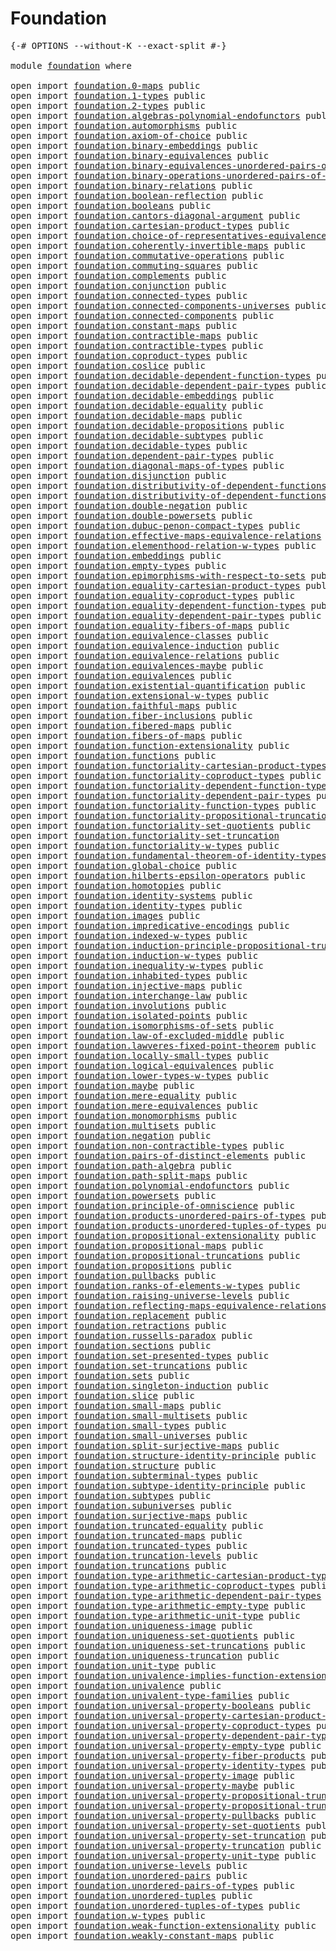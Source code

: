 # Foundation

<pre class="Agda"><a id="23" class="Symbol">{-#</a> <a id="27" class="Keyword">OPTIONS</a> <a id="35" class="Pragma">--without-K</a> <a id="47" class="Pragma">--exact-split</a> <a id="61" class="Symbol">#-}</a>

<a id="66" class="Keyword">module</a> <a id="73" href="foundation.html" class="Module">foundation</a> <a id="84" class="Keyword">where</a>

<a id="91" class="Keyword">open</a> <a id="96" class="Keyword">import</a> <a id="103" href="foundation.0-maps.html" class="Module">foundation.0-maps</a> <a id="121" class="Keyword">public</a>
<a id="128" class="Keyword">open</a> <a id="133" class="Keyword">import</a> <a id="140" href="foundation.1-types.html" class="Module">foundation.1-types</a> <a id="159" class="Keyword">public</a>
<a id="166" class="Keyword">open</a> <a id="171" class="Keyword">import</a> <a id="178" href="foundation.2-types.html" class="Module">foundation.2-types</a> <a id="197" class="Keyword">public</a>
<a id="204" class="Keyword">open</a> <a id="209" class="Keyword">import</a> <a id="216" href="foundation.algebras-polynomial-endofunctors.html" class="Module">foundation.algebras-polynomial-endofunctors</a> <a id="260" class="Keyword">public</a>
<a id="267" class="Keyword">open</a> <a id="272" class="Keyword">import</a> <a id="279" href="foundation.automorphisms.html" class="Module">foundation.automorphisms</a> <a id="304" class="Keyword">public</a>
<a id="311" class="Keyword">open</a> <a id="316" class="Keyword">import</a> <a id="323" href="foundation.axiom-of-choice.html" class="Module">foundation.axiom-of-choice</a> <a id="350" class="Keyword">public</a>
<a id="357" class="Keyword">open</a> <a id="362" class="Keyword">import</a> <a id="369" href="foundation.binary-embeddings.html" class="Module">foundation.binary-embeddings</a> <a id="398" class="Keyword">public</a>
<a id="405" class="Keyword">open</a> <a id="410" class="Keyword">import</a> <a id="417" href="foundation.binary-equivalences.html" class="Module">foundation.binary-equivalences</a> <a id="448" class="Keyword">public</a>
<a id="455" class="Keyword">open</a> <a id="460" class="Keyword">import</a> <a id="467" href="foundation.binary-equivalences-unordered-pairs-of-types.html" class="Module">foundation.binary-equivalences-unordered-pairs-of-types</a> <a id="523" class="Keyword">public</a>
<a id="530" class="Keyword">open</a> <a id="535" class="Keyword">import</a> <a id="542" href="foundation.binary-operations-unordered-pairs-of-types.html" class="Module">foundation.binary-operations-unordered-pairs-of-types</a> <a id="596" class="Keyword">public</a>
<a id="603" class="Keyword">open</a> <a id="608" class="Keyword">import</a> <a id="615" href="foundation.binary-relations.html" class="Module">foundation.binary-relations</a> <a id="643" class="Keyword">public</a>
<a id="650" class="Keyword">open</a> <a id="655" class="Keyword">import</a> <a id="662" href="foundation.boolean-reflection.html" class="Module">foundation.boolean-reflection</a> <a id="692" class="Keyword">public</a>
<a id="699" class="Keyword">open</a> <a id="704" class="Keyword">import</a> <a id="711" href="foundation.booleans.html" class="Module">foundation.booleans</a> <a id="731" class="Keyword">public</a>
<a id="738" class="Keyword">open</a> <a id="743" class="Keyword">import</a> <a id="750" href="foundation.cantors-diagonal-argument.html" class="Module">foundation.cantors-diagonal-argument</a> <a id="787" class="Keyword">public</a>
<a id="794" class="Keyword">open</a> <a id="799" class="Keyword">import</a> <a id="806" href="foundation.cartesian-product-types.html" class="Module">foundation.cartesian-product-types</a> <a id="841" class="Keyword">public</a>
<a id="848" class="Keyword">open</a> <a id="853" class="Keyword">import</a> <a id="860" href="foundation.choice-of-representatives-equivalence-relation.html" class="Module">foundation.choice-of-representatives-equivalence-relation</a> <a id="918" class="Keyword">public</a>
<a id="925" class="Keyword">open</a> <a id="930" class="Keyword">import</a> <a id="937" href="foundation.coherently-invertible-maps.html" class="Module">foundation.coherently-invertible-maps</a> <a id="975" class="Keyword">public</a>
<a id="982" class="Keyword">open</a> <a id="987" class="Keyword">import</a> <a id="994" href="foundation.commutative-operations.html" class="Module">foundation.commutative-operations</a> <a id="1028" class="Keyword">public</a>
<a id="1035" class="Keyword">open</a> <a id="1040" class="Keyword">import</a> <a id="1047" href="foundation.commuting-squares.html" class="Module">foundation.commuting-squares</a> <a id="1076" class="Keyword">public</a>
<a id="1083" class="Keyword">open</a> <a id="1088" class="Keyword">import</a> <a id="1095" href="foundation.complements.html" class="Module">foundation.complements</a> <a id="1118" class="Keyword">public</a>
<a id="1125" class="Keyword">open</a> <a id="1130" class="Keyword">import</a> <a id="1137" href="foundation.conjunction.html" class="Module">foundation.conjunction</a> <a id="1160" class="Keyword">public</a>
<a id="1167" class="Keyword">open</a> <a id="1172" class="Keyword">import</a> <a id="1179" href="foundation.connected-types.html" class="Module">foundation.connected-types</a> <a id="1206" class="Keyword">public</a>
<a id="1213" class="Keyword">open</a> <a id="1218" class="Keyword">import</a> <a id="1225" href="foundation.connected-components-universes.html" class="Module">foundation.connected-components-universes</a> <a id="1267" class="Keyword">public</a>
<a id="1274" class="Keyword">open</a> <a id="1279" class="Keyword">import</a> <a id="1286" href="foundation.connected-components.html" class="Module">foundation.connected-components</a> <a id="1318" class="Keyword">public</a>
<a id="1325" class="Keyword">open</a> <a id="1330" class="Keyword">import</a> <a id="1337" href="foundation.constant-maps.html" class="Module">foundation.constant-maps</a> <a id="1362" class="Keyword">public</a>
<a id="1369" class="Keyword">open</a> <a id="1374" class="Keyword">import</a> <a id="1381" href="foundation.contractible-maps.html" class="Module">foundation.contractible-maps</a> <a id="1410" class="Keyword">public</a>
<a id="1417" class="Keyword">open</a> <a id="1422" class="Keyword">import</a> <a id="1429" href="foundation.contractible-types.html" class="Module">foundation.contractible-types</a> <a id="1459" class="Keyword">public</a>
<a id="1466" class="Keyword">open</a> <a id="1471" class="Keyword">import</a> <a id="1478" href="foundation.coproduct-types.html" class="Module">foundation.coproduct-types</a> <a id="1505" class="Keyword">public</a>
<a id="1512" class="Keyword">open</a> <a id="1517" class="Keyword">import</a> <a id="1524" href="foundation.coslice.html" class="Module">foundation.coslice</a> <a id="1543" class="Keyword">public</a>
<a id="1550" class="Keyword">open</a> <a id="1555" class="Keyword">import</a> <a id="1562" href="foundation.decidable-dependent-function-types.html" class="Module">foundation.decidable-dependent-function-types</a> <a id="1608" class="Keyword">public</a>
<a id="1615" class="Keyword">open</a> <a id="1620" class="Keyword">import</a> <a id="1627" href="foundation.decidable-dependent-pair-types.html" class="Module">foundation.decidable-dependent-pair-types</a> <a id="1669" class="Keyword">public</a>
<a id="1676" class="Keyword">open</a> <a id="1681" class="Keyword">import</a> <a id="1688" href="foundation.decidable-embeddings.html" class="Module">foundation.decidable-embeddings</a> <a id="1720" class="Keyword">public</a>
<a id="1727" class="Keyword">open</a> <a id="1732" class="Keyword">import</a> <a id="1739" href="foundation.decidable-equality.html" class="Module">foundation.decidable-equality</a> <a id="1769" class="Keyword">public</a>
<a id="1776" class="Keyword">open</a> <a id="1781" class="Keyword">import</a> <a id="1788" href="foundation.decidable-maps.html" class="Module">foundation.decidable-maps</a> <a id="1814" class="Keyword">public</a>
<a id="1821" class="Keyword">open</a> <a id="1826" class="Keyword">import</a> <a id="1833" href="foundation.decidable-propositions.html" class="Module">foundation.decidable-propositions</a> <a id="1867" class="Keyword">public</a>
<a id="1874" class="Keyword">open</a> <a id="1879" class="Keyword">import</a> <a id="1886" href="foundation.decidable-subtypes.html" class="Module">foundation.decidable-subtypes</a> <a id="1916" class="Keyword">public</a>
<a id="1923" class="Keyword">open</a> <a id="1928" class="Keyword">import</a> <a id="1935" href="foundation.decidable-types.html" class="Module">foundation.decidable-types</a> <a id="1962" class="Keyword">public</a>
<a id="1969" class="Keyword">open</a> <a id="1974" class="Keyword">import</a> <a id="1981" href="foundation.dependent-pair-types.html" class="Module">foundation.dependent-pair-types</a> <a id="2013" class="Keyword">public</a>
<a id="2020" class="Keyword">open</a> <a id="2025" class="Keyword">import</a> <a id="2032" href="foundation.diagonal-maps-of-types.html" class="Module">foundation.diagonal-maps-of-types</a> <a id="2066" class="Keyword">public</a>
<a id="2073" class="Keyword">open</a> <a id="2078" class="Keyword">import</a> <a id="2085" href="foundation.disjunction.html" class="Module">foundation.disjunction</a> <a id="2108" class="Keyword">public</a>
<a id="2115" class="Keyword">open</a> <a id="2120" class="Keyword">import</a> <a id="2127" href="foundation.distributivity-of-dependent-functions-over-coproduct-types.html" class="Module">foundation.distributivity-of-dependent-functions-over-coproduct-types</a> <a id="2197" class="Keyword">public</a>
<a id="2204" class="Keyword">open</a> <a id="2209" class="Keyword">import</a> <a id="2216" href="foundation.distributivity-of-dependent-functions-over-dependent-pairs.html" class="Module">foundation.distributivity-of-dependent-functions-over-dependent-pairs</a> <a id="2286" class="Keyword">public</a>
<a id="2293" class="Keyword">open</a> <a id="2298" class="Keyword">import</a> <a id="2305" href="foundation.double-negation.html" class="Module">foundation.double-negation</a> <a id="2332" class="Keyword">public</a>
<a id="2339" class="Keyword">open</a> <a id="2344" class="Keyword">import</a> <a id="2351" href="foundation.double-powersets.html" class="Module">foundation.double-powersets</a> <a id="2379" class="Keyword">public</a>
<a id="2386" class="Keyword">open</a> <a id="2391" class="Keyword">import</a> <a id="2398" href="foundation.dubuc-penon-compact-types.html" class="Module">foundation.dubuc-penon-compact-types</a> <a id="2435" class="Keyword">public</a>
<a id="2442" class="Keyword">open</a> <a id="2447" class="Keyword">import</a> <a id="2454" href="foundation.effective-maps-equivalence-relations.html" class="Module">foundation.effective-maps-equivalence-relations</a> <a id="2502" class="Keyword">public</a>
<a id="2509" class="Keyword">open</a> <a id="2514" class="Keyword">import</a> <a id="2521" href="foundation.elementhood-relation-w-types.html" class="Module">foundation.elementhood-relation-w-types</a> <a id="2561" class="Keyword">public</a>
<a id="2568" class="Keyword">open</a> <a id="2573" class="Keyword">import</a> <a id="2580" href="foundation.embeddings.html" class="Module">foundation.embeddings</a> <a id="2602" class="Keyword">public</a>
<a id="2609" class="Keyword">open</a> <a id="2614" class="Keyword">import</a> <a id="2621" href="foundation.empty-types.html" class="Module">foundation.empty-types</a> <a id="2644" class="Keyword">public</a>
<a id="2651" class="Keyword">open</a> <a id="2656" class="Keyword">import</a> <a id="2663" href="foundation.epimorphisms-with-respect-to-sets.html" class="Module">foundation.epimorphisms-with-respect-to-sets</a> <a id="2708" class="Keyword">public</a>
<a id="2715" class="Keyword">open</a> <a id="2720" class="Keyword">import</a> <a id="2727" href="foundation.equality-cartesian-product-types.html" class="Module">foundation.equality-cartesian-product-types</a> <a id="2771" class="Keyword">public</a>
<a id="2778" class="Keyword">open</a> <a id="2783" class="Keyword">import</a> <a id="2790" href="foundation.equality-coproduct-types.html" class="Module">foundation.equality-coproduct-types</a> <a id="2826" class="Keyword">public</a>
<a id="2833" class="Keyword">open</a> <a id="2838" class="Keyword">import</a> <a id="2845" href="foundation.equality-dependent-function-types.html" class="Module">foundation.equality-dependent-function-types</a> <a id="2890" class="Keyword">public</a>
<a id="2897" class="Keyword">open</a> <a id="2902" class="Keyword">import</a> <a id="2909" href="foundation.equality-dependent-pair-types.html" class="Module">foundation.equality-dependent-pair-types</a> <a id="2950" class="Keyword">public</a>
<a id="2957" class="Keyword">open</a> <a id="2962" class="Keyword">import</a> <a id="2969" href="foundation.equality-fibers-of-maps.html" class="Module">foundation.equality-fibers-of-maps</a> <a id="3004" class="Keyword">public</a>
<a id="3011" class="Keyword">open</a> <a id="3016" class="Keyword">import</a> <a id="3023" href="foundation.equivalence-classes.html" class="Module">foundation.equivalence-classes</a> <a id="3054" class="Keyword">public</a>
<a id="3061" class="Keyword">open</a> <a id="3066" class="Keyword">import</a> <a id="3073" href="foundation.equivalence-induction.html" class="Module">foundation.equivalence-induction</a> <a id="3106" class="Keyword">public</a>
<a id="3113" class="Keyword">open</a> <a id="3118" class="Keyword">import</a> <a id="3125" href="foundation.equivalence-relations.html" class="Module">foundation.equivalence-relations</a> <a id="3158" class="Keyword">public</a>
<a id="3165" class="Keyword">open</a> <a id="3170" class="Keyword">import</a> <a id="3177" href="foundation.equivalences-maybe.html" class="Module">foundation.equivalences-maybe</a> <a id="3207" class="Keyword">public</a>
<a id="3214" class="Keyword">open</a> <a id="3219" class="Keyword">import</a> <a id="3226" href="foundation.equivalences.html" class="Module">foundation.equivalences</a> <a id="3250" class="Keyword">public</a>
<a id="3257" class="Keyword">open</a> <a id="3262" class="Keyword">import</a> <a id="3269" href="foundation.existential-quantification.html" class="Module">foundation.existential-quantification</a> <a id="3307" class="Keyword">public</a>
<a id="3314" class="Keyword">open</a> <a id="3319" class="Keyword">import</a> <a id="3326" href="foundation.extensional-w-types.html" class="Module">foundation.extensional-w-types</a> <a id="3357" class="Keyword">public</a>
<a id="3364" class="Keyword">open</a> <a id="3369" class="Keyword">import</a> <a id="3376" href="foundation.faithful-maps.html" class="Module">foundation.faithful-maps</a> <a id="3401" class="Keyword">public</a>
<a id="3408" class="Keyword">open</a> <a id="3413" class="Keyword">import</a> <a id="3420" href="foundation.fiber-inclusions.html" class="Module">foundation.fiber-inclusions</a> <a id="3448" class="Keyword">public</a>
<a id="3455" class="Keyword">open</a> <a id="3460" class="Keyword">import</a> <a id="3467" href="foundation.fibered-maps.html" class="Module">foundation.fibered-maps</a> <a id="3491" class="Keyword">public</a>
<a id="3498" class="Keyword">open</a> <a id="3503" class="Keyword">import</a> <a id="3510" href="foundation.fibers-of-maps.html" class="Module">foundation.fibers-of-maps</a> <a id="3536" class="Keyword">public</a>
<a id="3543" class="Keyword">open</a> <a id="3548" class="Keyword">import</a> <a id="3555" href="foundation.function-extensionality.html" class="Module">foundation.function-extensionality</a> <a id="3590" class="Keyword">public</a>
<a id="3597" class="Keyword">open</a> <a id="3602" class="Keyword">import</a> <a id="3609" href="foundation.functions.html" class="Module">foundation.functions</a> <a id="3630" class="Keyword">public</a>
<a id="3637" class="Keyword">open</a> <a id="3642" class="Keyword">import</a> <a id="3649" href="foundation.functoriality-cartesian-product-types.html" class="Module">foundation.functoriality-cartesian-product-types</a> <a id="3698" class="Keyword">public</a>
<a id="3705" class="Keyword">open</a> <a id="3710" class="Keyword">import</a> <a id="3717" href="foundation.functoriality-coproduct-types.html" class="Module">foundation.functoriality-coproduct-types</a> <a id="3758" class="Keyword">public</a>
<a id="3765" class="Keyword">open</a> <a id="3770" class="Keyword">import</a> <a id="3777" href="foundation.functoriality-dependent-function-types.html" class="Module">foundation.functoriality-dependent-function-types</a> <a id="3827" class="Keyword">public</a>
<a id="3834" class="Keyword">open</a> <a id="3839" class="Keyword">import</a> <a id="3846" href="foundation.functoriality-dependent-pair-types.html" class="Module">foundation.functoriality-dependent-pair-types</a> <a id="3892" class="Keyword">public</a>
<a id="3899" class="Keyword">open</a> <a id="3904" class="Keyword">import</a> <a id="3911" href="foundation.functoriality-function-types.html" class="Module">foundation.functoriality-function-types</a> <a id="3951" class="Keyword">public</a>
<a id="3958" class="Keyword">open</a> <a id="3963" class="Keyword">import</a> <a id="3970" href="foundation.functoriality-propositional-truncation.html" class="Module">foundation.functoriality-propositional-truncation</a> <a id="4020" class="Keyword">public</a>
<a id="4027" class="Keyword">open</a> <a id="4032" class="Keyword">import</a> <a id="4039" href="foundation.functoriality-set-quotients.html" class="Module">foundation.functoriality-set-quotients</a> <a id="4078" class="Keyword">public</a>
<a id="4085" class="Keyword">open</a> <a id="4090" class="Keyword">import</a> <a id="4097" href="foundation.functoriality-set-truncation.html" class="Module">foundation.functoriality-set-truncation</a>
<a id="4137" class="Keyword">open</a> <a id="4142" class="Keyword">import</a> <a id="4149" href="foundation.functoriality-w-types.html" class="Module">foundation.functoriality-w-types</a> <a id="4182" class="Keyword">public</a>
<a id="4189" class="Keyword">open</a> <a id="4194" class="Keyword">import</a> <a id="4201" href="foundation.fundamental-theorem-of-identity-types.html" class="Module">foundation.fundamental-theorem-of-identity-types</a> <a id="4250" class="Keyword">public</a>
<a id="4257" class="Keyword">open</a> <a id="4262" class="Keyword">import</a> <a id="4269" href="foundation.global-choice.html" class="Module">foundation.global-choice</a> <a id="4294" class="Keyword">public</a>
<a id="4301" class="Keyword">open</a> <a id="4306" class="Keyword">import</a> <a id="4313" href="foundation.hilberts-epsilon-operators.html" class="Module">foundation.hilberts-epsilon-operators</a> <a id="4351" class="Keyword">public</a>
<a id="4358" class="Keyword">open</a> <a id="4363" class="Keyword">import</a> <a id="4370" href="foundation.homotopies.html" class="Module">foundation.homotopies</a> <a id="4392" class="Keyword">public</a>
<a id="4399" class="Keyword">open</a> <a id="4404" class="Keyword">import</a> <a id="4411" href="foundation.identity-systems.html" class="Module">foundation.identity-systems</a> <a id="4439" class="Keyword">public</a>
<a id="4446" class="Keyword">open</a> <a id="4451" class="Keyword">import</a> <a id="4458" href="foundation.identity-types.html" class="Module">foundation.identity-types</a> <a id="4484" class="Keyword">public</a>
<a id="4491" class="Keyword">open</a> <a id="4496" class="Keyword">import</a> <a id="4503" href="foundation.images.html" class="Module">foundation.images</a> <a id="4521" class="Keyword">public</a>
<a id="4528" class="Keyword">open</a> <a id="4533" class="Keyword">import</a> <a id="4540" href="foundation.impredicative-encodings.html" class="Module">foundation.impredicative-encodings</a> <a id="4575" class="Keyword">public</a>
<a id="4582" class="Keyword">open</a> <a id="4587" class="Keyword">import</a> <a id="4594" href="foundation.indexed-w-types.html" class="Module">foundation.indexed-w-types</a> <a id="4621" class="Keyword">public</a>
<a id="4628" class="Keyword">open</a> <a id="4633" class="Keyword">import</a> <a id="4640" href="foundation.induction-principle-propositional-truncation.html" class="Module">foundation.induction-principle-propositional-truncation</a> <a id="4696" class="Keyword">public</a>
<a id="4703" class="Keyword">open</a> <a id="4708" class="Keyword">import</a> <a id="4715" href="foundation.induction-w-types.html" class="Module">foundation.induction-w-types</a> <a id="4744" class="Keyword">public</a>
<a id="4751" class="Keyword">open</a> <a id="4756" class="Keyword">import</a> <a id="4763" href="foundation.inequality-w-types.html" class="Module">foundation.inequality-w-types</a> <a id="4793" class="Keyword">public</a>
<a id="4800" class="Keyword">open</a> <a id="4805" class="Keyword">import</a> <a id="4812" href="foundation.inhabited-types.html" class="Module">foundation.inhabited-types</a> <a id="4839" class="Keyword">public</a>
<a id="4846" class="Keyword">open</a> <a id="4851" class="Keyword">import</a> <a id="4858" href="foundation.injective-maps.html" class="Module">foundation.injective-maps</a> <a id="4884" class="Keyword">public</a>
<a id="4891" class="Keyword">open</a> <a id="4896" class="Keyword">import</a> <a id="4903" href="foundation.interchange-law.html" class="Module">foundation.interchange-law</a> <a id="4930" class="Keyword">public</a>
<a id="4937" class="Keyword">open</a> <a id="4942" class="Keyword">import</a> <a id="4949" href="foundation.involutions.html" class="Module">foundation.involutions</a> <a id="4972" class="Keyword">public</a>
<a id="4979" class="Keyword">open</a> <a id="4984" class="Keyword">import</a> <a id="4991" href="foundation.isolated-points.html" class="Module">foundation.isolated-points</a> <a id="5018" class="Keyword">public</a>
<a id="5025" class="Keyword">open</a> <a id="5030" class="Keyword">import</a> <a id="5037" href="foundation.isomorphisms-of-sets.html" class="Module">foundation.isomorphisms-of-sets</a> <a id="5069" class="Keyword">public</a>
<a id="5076" class="Keyword">open</a> <a id="5081" class="Keyword">import</a> <a id="5088" href="foundation.law-of-excluded-middle.html" class="Module">foundation.law-of-excluded-middle</a> <a id="5122" class="Keyword">public</a>
<a id="5129" class="Keyword">open</a> <a id="5134" class="Keyword">import</a> <a id="5141" href="foundation.lawveres-fixed-point-theorem.html" class="Module">foundation.lawveres-fixed-point-theorem</a> <a id="5181" class="Keyword">public</a>
<a id="5188" class="Keyword">open</a> <a id="5193" class="Keyword">import</a> <a id="5200" href="foundation.locally-small-types.html" class="Module">foundation.locally-small-types</a> <a id="5231" class="Keyword">public</a>
<a id="5238" class="Keyword">open</a> <a id="5243" class="Keyword">import</a> <a id="5250" href="foundation.logical-equivalences.html" class="Module">foundation.logical-equivalences</a> <a id="5282" class="Keyword">public</a>
<a id="5289" class="Keyword">open</a> <a id="5294" class="Keyword">import</a> <a id="5301" href="foundation.lower-types-w-types.html" class="Module">foundation.lower-types-w-types</a> <a id="5332" class="Keyword">public</a>
<a id="5339" class="Keyword">open</a> <a id="5344" class="Keyword">import</a> <a id="5351" href="foundation.maybe.html" class="Module">foundation.maybe</a> <a id="5368" class="Keyword">public</a>
<a id="5375" class="Keyword">open</a> <a id="5380" class="Keyword">import</a> <a id="5387" href="foundation.mere-equality.html" class="Module">foundation.mere-equality</a> <a id="5412" class="Keyword">public</a>
<a id="5419" class="Keyword">open</a> <a id="5424" class="Keyword">import</a> <a id="5431" href="foundation.mere-equivalences.html" class="Module">foundation.mere-equivalences</a> <a id="5460" class="Keyword">public</a>
<a id="5467" class="Keyword">open</a> <a id="5472" class="Keyword">import</a> <a id="5479" href="foundation.monomorphisms.html" class="Module">foundation.monomorphisms</a> <a id="5504" class="Keyword">public</a>
<a id="5511" class="Keyword">open</a> <a id="5516" class="Keyword">import</a> <a id="5523" href="foundation.multisets.html" class="Module">foundation.multisets</a> <a id="5544" class="Keyword">public</a>
<a id="5551" class="Keyword">open</a> <a id="5556" class="Keyword">import</a> <a id="5563" href="foundation.negation.html" class="Module">foundation.negation</a> <a id="5583" class="Keyword">public</a>
<a id="5590" class="Keyword">open</a> <a id="5595" class="Keyword">import</a> <a id="5602" href="foundation.non-contractible-types.html" class="Module">foundation.non-contractible-types</a> <a id="5636" class="Keyword">public</a>
<a id="5643" class="Keyword">open</a> <a id="5648" class="Keyword">import</a> <a id="5655" href="foundation.pairs-of-distinct-elements.html" class="Module">foundation.pairs-of-distinct-elements</a> <a id="5693" class="Keyword">public</a>
<a id="5700" class="Keyword">open</a> <a id="5705" class="Keyword">import</a> <a id="5712" href="foundation.path-algebra.html" class="Module">foundation.path-algebra</a> <a id="5736" class="Keyword">public</a>
<a id="5743" class="Keyword">open</a> <a id="5748" class="Keyword">import</a> <a id="5755" href="foundation.path-split-maps.html" class="Module">foundation.path-split-maps</a> <a id="5782" class="Keyword">public</a>
<a id="5789" class="Keyword">open</a> <a id="5794" class="Keyword">import</a> <a id="5801" href="foundation.polynomial-endofunctors.html" class="Module">foundation.polynomial-endofunctors</a> <a id="5836" class="Keyword">public</a>
<a id="5843" class="Keyword">open</a> <a id="5848" class="Keyword">import</a> <a id="5855" href="foundation.powersets.html" class="Module">foundation.powersets</a> <a id="5876" class="Keyword">public</a>
<a id="5883" class="Keyword">open</a> <a id="5888" class="Keyword">import</a> <a id="5895" href="foundation.principle-of-omniscience.html" class="Module">foundation.principle-of-omniscience</a> <a id="5931" class="Keyword">public</a>
<a id="5938" class="Keyword">open</a> <a id="5943" class="Keyword">import</a> <a id="5950" href="foundation.products-unordered-pairs-of-types.html" class="Module">foundation.products-unordered-pairs-of-types</a> <a id="5995" class="Keyword">public</a>
<a id="6002" class="Keyword">open</a> <a id="6007" class="Keyword">import</a> <a id="6014" href="foundation.products-unordered-tuples-of-types.html" class="Module">foundation.products-unordered-tuples-of-types</a> <a id="6060" class="Keyword">public</a>
<a id="6067" class="Keyword">open</a> <a id="6072" class="Keyword">import</a> <a id="6079" href="foundation.propositional-extensionality.html" class="Module">foundation.propositional-extensionality</a> <a id="6119" class="Keyword">public</a>
<a id="6126" class="Keyword">open</a> <a id="6131" class="Keyword">import</a> <a id="6138" href="foundation.propositional-maps.html" class="Module">foundation.propositional-maps</a> <a id="6168" class="Keyword">public</a>
<a id="6175" class="Keyword">open</a> <a id="6180" class="Keyword">import</a> <a id="6187" href="foundation.propositional-truncations.html" class="Module">foundation.propositional-truncations</a> <a id="6224" class="Keyword">public</a>
<a id="6231" class="Keyword">open</a> <a id="6236" class="Keyword">import</a> <a id="6243" href="foundation.propositions.html" class="Module">foundation.propositions</a> <a id="6267" class="Keyword">public</a>
<a id="6274" class="Keyword">open</a> <a id="6279" class="Keyword">import</a> <a id="6286" href="foundation.pullbacks.html" class="Module">foundation.pullbacks</a> <a id="6307" class="Keyword">public</a>
<a id="6314" class="Keyword">open</a> <a id="6319" class="Keyword">import</a> <a id="6326" href="foundation.ranks-of-elements-w-types.html" class="Module">foundation.ranks-of-elements-w-types</a> <a id="6363" class="Keyword">public</a>
<a id="6370" class="Keyword">open</a> <a id="6375" class="Keyword">import</a> <a id="6382" href="foundation.raising-universe-levels.html" class="Module">foundation.raising-universe-levels</a> <a id="6417" class="Keyword">public</a>
<a id="6424" class="Keyword">open</a> <a id="6429" class="Keyword">import</a> <a id="6436" href="foundation.reflecting-maps-equivalence-relations.html" class="Module">foundation.reflecting-maps-equivalence-relations</a> <a id="6485" class="Keyword">public</a>
<a id="6492" class="Keyword">open</a> <a id="6497" class="Keyword">import</a> <a id="6504" href="foundation.replacement.html" class="Module">foundation.replacement</a> <a id="6527" class="Keyword">public</a>
<a id="6534" class="Keyword">open</a> <a id="6539" class="Keyword">import</a> <a id="6546" href="foundation.retractions.html" class="Module">foundation.retractions</a> <a id="6569" class="Keyword">public</a>
<a id="6576" class="Keyword">open</a> <a id="6581" class="Keyword">import</a> <a id="6588" href="foundation.russells-paradox.html" class="Module">foundation.russells-paradox</a> <a id="6616" class="Keyword">public</a>
<a id="6623" class="Keyword">open</a> <a id="6628" class="Keyword">import</a> <a id="6635" href="foundation.sections.html" class="Module">foundation.sections</a> <a id="6655" class="Keyword">public</a>
<a id="6662" class="Keyword">open</a> <a id="6667" class="Keyword">import</a> <a id="6674" href="foundation.set-presented-types.html" class="Module">foundation.set-presented-types</a> <a id="6705" class="Keyword">public</a>
<a id="6712" class="Keyword">open</a> <a id="6717" class="Keyword">import</a> <a id="6724" href="foundation.set-truncations.html" class="Module">foundation.set-truncations</a> <a id="6751" class="Keyword">public</a>
<a id="6758" class="Keyword">open</a> <a id="6763" class="Keyword">import</a> <a id="6770" href="foundation.sets.html" class="Module">foundation.sets</a> <a id="6786" class="Keyword">public</a>
<a id="6793" class="Keyword">open</a> <a id="6798" class="Keyword">import</a> <a id="6805" href="foundation.singleton-induction.html" class="Module">foundation.singleton-induction</a> <a id="6836" class="Keyword">public</a>
<a id="6843" class="Keyword">open</a> <a id="6848" class="Keyword">import</a> <a id="6855" href="foundation.slice.html" class="Module">foundation.slice</a> <a id="6872" class="Keyword">public</a>
<a id="6879" class="Keyword">open</a> <a id="6884" class="Keyword">import</a> <a id="6891" href="foundation.small-maps.html" class="Module">foundation.small-maps</a> <a id="6913" class="Keyword">public</a>
<a id="6920" class="Keyword">open</a> <a id="6925" class="Keyword">import</a> <a id="6932" href="foundation.small-multisets.html" class="Module">foundation.small-multisets</a> <a id="6959" class="Keyword">public</a>
<a id="6966" class="Keyword">open</a> <a id="6971" class="Keyword">import</a> <a id="6978" href="foundation.small-types.html" class="Module">foundation.small-types</a> <a id="7001" class="Keyword">public</a>
<a id="7008" class="Keyword">open</a> <a id="7013" class="Keyword">import</a> <a id="7020" href="foundation.small-universes.html" class="Module">foundation.small-universes</a> <a id="7047" class="Keyword">public</a>
<a id="7054" class="Keyword">open</a> <a id="7059" class="Keyword">import</a> <a id="7066" href="foundation.split-surjective-maps.html" class="Module">foundation.split-surjective-maps</a> <a id="7099" class="Keyword">public</a>
<a id="7106" class="Keyword">open</a> <a id="7111" class="Keyword">import</a> <a id="7118" href="foundation.structure-identity-principle.html" class="Module">foundation.structure-identity-principle</a> <a id="7158" class="Keyword">public</a>
<a id="7165" class="Keyword">open</a> <a id="7170" class="Keyword">import</a> <a id="7177" href="foundation.structure.html" class="Module">foundation.structure</a> <a id="7198" class="Keyword">public</a>
<a id="7205" class="Keyword">open</a> <a id="7210" class="Keyword">import</a> <a id="7217" href="foundation.subterminal-types.html" class="Module">foundation.subterminal-types</a> <a id="7246" class="Keyword">public</a>
<a id="7253" class="Keyword">open</a> <a id="7258" class="Keyword">import</a> <a id="7265" href="foundation.subtype-identity-principle.html" class="Module">foundation.subtype-identity-principle</a> <a id="7303" class="Keyword">public</a>
<a id="7310" class="Keyword">open</a> <a id="7315" class="Keyword">import</a> <a id="7322" href="foundation.subtypes.html" class="Module">foundation.subtypes</a> <a id="7342" class="Keyword">public</a>
<a id="7349" class="Keyword">open</a> <a id="7354" class="Keyword">import</a> <a id="7361" href="foundation.subuniverses.html" class="Module">foundation.subuniverses</a> <a id="7385" class="Keyword">public</a>
<a id="7392" class="Keyword">open</a> <a id="7397" class="Keyword">import</a> <a id="7404" href="foundation.surjective-maps.html" class="Module">foundation.surjective-maps</a> <a id="7431" class="Keyword">public</a>
<a id="7438" class="Keyword">open</a> <a id="7443" class="Keyword">import</a> <a id="7450" href="foundation.truncated-equality.html" class="Module">foundation.truncated-equality</a> <a id="7480" class="Keyword">public</a>
<a id="7487" class="Keyword">open</a> <a id="7492" class="Keyword">import</a> <a id="7499" href="foundation.truncated-maps.html" class="Module">foundation.truncated-maps</a> <a id="7525" class="Keyword">public</a>
<a id="7532" class="Keyword">open</a> <a id="7537" class="Keyword">import</a> <a id="7544" href="foundation.truncated-types.html" class="Module">foundation.truncated-types</a> <a id="7571" class="Keyword">public</a>
<a id="7578" class="Keyword">open</a> <a id="7583" class="Keyword">import</a> <a id="7590" href="foundation.truncation-levels.html" class="Module">foundation.truncation-levels</a> <a id="7619" class="Keyword">public</a>
<a id="7626" class="Keyword">open</a> <a id="7631" class="Keyword">import</a> <a id="7638" href="foundation.truncations.html" class="Module">foundation.truncations</a> <a id="7661" class="Keyword">public</a>
<a id="7668" class="Keyword">open</a> <a id="7673" class="Keyword">import</a> <a id="7680" href="foundation.type-arithmetic-cartesian-product-types.html" class="Module">foundation.type-arithmetic-cartesian-product-types</a> <a id="7731" class="Keyword">public</a>
<a id="7738" class="Keyword">open</a> <a id="7743" class="Keyword">import</a> <a id="7750" href="foundation.type-arithmetic-coproduct-types.html" class="Module">foundation.type-arithmetic-coproduct-types</a> <a id="7793" class="Keyword">public</a>
<a id="7800" class="Keyword">open</a> <a id="7805" class="Keyword">import</a> <a id="7812" href="foundation.type-arithmetic-dependent-pair-types.html" class="Module">foundation.type-arithmetic-dependent-pair-types</a> <a id="7860" class="Keyword">public</a>
<a id="7867" class="Keyword">open</a> <a id="7872" class="Keyword">import</a> <a id="7879" href="foundation.type-arithmetic-empty-type.html" class="Module">foundation.type-arithmetic-empty-type</a> <a id="7917" class="Keyword">public</a>
<a id="7924" class="Keyword">open</a> <a id="7929" class="Keyword">import</a> <a id="7936" href="foundation.type-arithmetic-unit-type.html" class="Module">foundation.type-arithmetic-unit-type</a> <a id="7973" class="Keyword">public</a>
<a id="7980" class="Keyword">open</a> <a id="7985" class="Keyword">import</a> <a id="7992" href="foundation.uniqueness-image.html" class="Module">foundation.uniqueness-image</a> <a id="8020" class="Keyword">public</a>
<a id="8027" class="Keyword">open</a> <a id="8032" class="Keyword">import</a> <a id="8039" href="foundation.uniqueness-set-quotients.html" class="Module">foundation.uniqueness-set-quotients</a> <a id="8075" class="Keyword">public</a>
<a id="8082" class="Keyword">open</a> <a id="8087" class="Keyword">import</a> <a id="8094" href="foundation.uniqueness-set-truncations.html" class="Module">foundation.uniqueness-set-truncations</a> <a id="8132" class="Keyword">public</a>
<a id="8139" class="Keyword">open</a> <a id="8144" class="Keyword">import</a> <a id="8151" href="foundation.uniqueness-truncation.html" class="Module">foundation.uniqueness-truncation</a> <a id="8184" class="Keyword">public</a>
<a id="8191" class="Keyword">open</a> <a id="8196" class="Keyword">import</a> <a id="8203" href="foundation.unit-type.html" class="Module">foundation.unit-type</a> <a id="8224" class="Keyword">public</a>
<a id="8231" class="Keyword">open</a> <a id="8236" class="Keyword">import</a> <a id="8243" href="foundation.univalence-implies-function-extensionality.html" class="Module">foundation.univalence-implies-function-extensionality</a> <a id="8297" class="Keyword">public</a>
<a id="8304" class="Keyword">open</a> <a id="8309" class="Keyword">import</a> <a id="8316" href="foundation.univalence.html" class="Module">foundation.univalence</a> <a id="8338" class="Keyword">public</a>
<a id="8345" class="Keyword">open</a> <a id="8350" class="Keyword">import</a> <a id="8357" href="foundation.univalent-type-families.html" class="Module">foundation.univalent-type-families</a> <a id="8392" class="Keyword">public</a>
<a id="8399" class="Keyword">open</a> <a id="8404" class="Keyword">import</a> <a id="8411" href="foundation.universal-property-booleans.html" class="Module">foundation.universal-property-booleans</a> <a id="8450" class="Keyword">public</a>
<a id="8457" class="Keyword">open</a> <a id="8462" class="Keyword">import</a> <a id="8469" href="foundation.universal-property-cartesian-product-types.html" class="Module">foundation.universal-property-cartesian-product-types</a> <a id="8523" class="Keyword">public</a>
<a id="8530" class="Keyword">open</a> <a id="8535" class="Keyword">import</a> <a id="8542" href="foundation.universal-property-coproduct-types.html" class="Module">foundation.universal-property-coproduct-types</a> <a id="8588" class="Keyword">public</a>
<a id="8595" class="Keyword">open</a> <a id="8600" class="Keyword">import</a> <a id="8607" href="foundation.universal-property-dependent-pair-types.html" class="Module">foundation.universal-property-dependent-pair-types</a> <a id="8658" class="Keyword">public</a>
<a id="8665" class="Keyword">open</a> <a id="8670" class="Keyword">import</a> <a id="8677" href="foundation.universal-property-empty-type.html" class="Module">foundation.universal-property-empty-type</a> <a id="8718" class="Keyword">public</a>
<a id="8725" class="Keyword">open</a> <a id="8730" class="Keyword">import</a> <a id="8737" href="foundation.universal-property-fiber-products.html" class="Module">foundation.universal-property-fiber-products</a> <a id="8782" class="Keyword">public</a>
<a id="8789" class="Keyword">open</a> <a id="8794" class="Keyword">import</a> <a id="8801" href="foundation.universal-property-identity-types.html" class="Module">foundation.universal-property-identity-types</a> <a id="8846" class="Keyword">public</a>
<a id="8853" class="Keyword">open</a> <a id="8858" class="Keyword">import</a> <a id="8865" href="foundation.universal-property-image.html" class="Module">foundation.universal-property-image</a> <a id="8901" class="Keyword">public</a>
<a id="8908" class="Keyword">open</a> <a id="8913" class="Keyword">import</a> <a id="8920" href="foundation.universal-property-maybe.html" class="Module">foundation.universal-property-maybe</a> <a id="8956" class="Keyword">public</a>
<a id="8963" class="Keyword">open</a> <a id="8968" class="Keyword">import</a> <a id="8975" href="foundation.universal-property-propositional-truncation-into-sets.html" class="Module">foundation.universal-property-propositional-truncation-into-sets</a> <a id="9040" class="Keyword">public</a>
<a id="9047" class="Keyword">open</a> <a id="9052" class="Keyword">import</a> <a id="9059" href="foundation.universal-property-propositional-truncation.html" class="Module">foundation.universal-property-propositional-truncation</a> <a id="9114" class="Keyword">public</a>
<a id="9121" class="Keyword">open</a> <a id="9126" class="Keyword">import</a> <a id="9133" href="foundation.universal-property-pullbacks.html" class="Module">foundation.universal-property-pullbacks</a> <a id="9173" class="Keyword">public</a>
<a id="9180" class="Keyword">open</a> <a id="9185" class="Keyword">import</a> <a id="9192" href="foundation.universal-property-set-quotients.html" class="Module">foundation.universal-property-set-quotients</a> <a id="9236" class="Keyword">public</a>
<a id="9243" class="Keyword">open</a> <a id="9248" class="Keyword">import</a> <a id="9255" href="foundation.universal-property-set-truncation.html" class="Module">foundation.universal-property-set-truncation</a> <a id="9300" class="Keyword">public</a>
<a id="9307" class="Keyword">open</a> <a id="9312" class="Keyword">import</a> <a id="9319" href="foundation.universal-property-truncation.html" class="Module">foundation.universal-property-truncation</a> <a id="9360" class="Keyword">public</a>
<a id="9367" class="Keyword">open</a> <a id="9372" class="Keyword">import</a> <a id="9379" href="foundation.universal-property-unit-type.html" class="Module">foundation.universal-property-unit-type</a> <a id="9419" class="Keyword">public</a>
<a id="9426" class="Keyword">open</a> <a id="9431" class="Keyword">import</a> <a id="9438" href="foundation.universe-levels.html" class="Module">foundation.universe-levels</a> <a id="9465" class="Keyword">public</a>
<a id="9472" class="Keyword">open</a> <a id="9477" class="Keyword">import</a> <a id="9484" href="foundation.unordered-pairs.html" class="Module">foundation.unordered-pairs</a> <a id="9511" class="Keyword">public</a>
<a id="9518" class="Keyword">open</a> <a id="9523" class="Keyword">import</a> <a id="9530" href="foundation.unordered-pairs-of-types.html" class="Module">foundation.unordered-pairs-of-types</a> <a id="9566" class="Keyword">public</a>
<a id="9573" class="Keyword">open</a> <a id="9578" class="Keyword">import</a> <a id="9585" href="foundation.unordered-tuples.html" class="Module">foundation.unordered-tuples</a> <a id="9613" class="Keyword">public</a>
<a id="9620" class="Keyword">open</a> <a id="9625" class="Keyword">import</a> <a id="9632" href="foundation.unordered-tuples-of-types.html" class="Module">foundation.unordered-tuples-of-types</a> <a id="9669" class="Keyword">public</a>
<a id="9676" class="Keyword">open</a> <a id="9681" class="Keyword">import</a> <a id="9688" href="foundation.w-types.html" class="Module">foundation.w-types</a> <a id="9707" class="Keyword">public</a>
<a id="9714" class="Keyword">open</a> <a id="9719" class="Keyword">import</a> <a id="9726" href="foundation.weak-function-extensionality.html" class="Module">foundation.weak-function-extensionality</a> <a id="9766" class="Keyword">public</a>
<a id="9773" class="Keyword">open</a> <a id="9778" class="Keyword">import</a> <a id="9785" href="foundation.weakly-constant-maps.html" class="Module">foundation.weakly-constant-maps</a> <a id="9817" class="Keyword">public</a>
</pre>